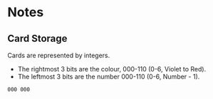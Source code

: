 Notes
=====

Card Storage
------------
Cards are represented by integers.
- The rightmost 3 bits are the colour, 000-110 (0-6, Violet to Red).
- The leftmost 3 bits are the number 000-110 (0-6, Number - 1).

`000 000`
